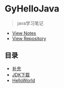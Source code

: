 # GyHelloJava

> java学习笔记

 - [View Notes]()
 - [View Repository]()

## 目录

- [补充](./00_补充.md)
- [JDK下载](./01_JDK下载.md)
- [HelloWorld](./02_HelloWorld.md)